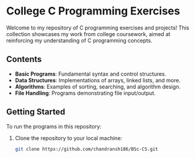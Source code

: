 # College C Programming Exercises

Welcome to my repository of C programming exercises and projects! This collection showcases my work from college coursework, aimed at reinforcing my understanding of C programming concepts.

## Contents

- **Basic Programs**: Fundamental syntax and control structures.
- **Data Structures**: Implementations of arrays, linked lists, and more.
- **Algorithms**: Examples of sorting, searching, and algorithm design.
- **File Handling**: Programs demonstrating file input/output.

## Getting Started

To run the programs in this repository:

1. Clone the repository to your local machine:
   ```bash
   git clone https://github.com/chandransh186/BSc-CS.git

